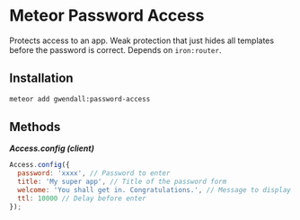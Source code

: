 Meteor Password Access
================

Protects access to an app. Weak protection that just hides all templates before the password is correct. Depends on ```iron:router```.

Installation
------------

``` sh
meteor add gwendall:password-access
```

Methods
-------

***Access.config (client)***

``` javascript
Access.config({
  password: 'xxxx', // Password to enter
  title: 'My super app', // Title of the password form
  welcome: 'You shall get in. Congratulations.', // Message to display on enter
  ttl: 10000 // Delay before enter
});
```
